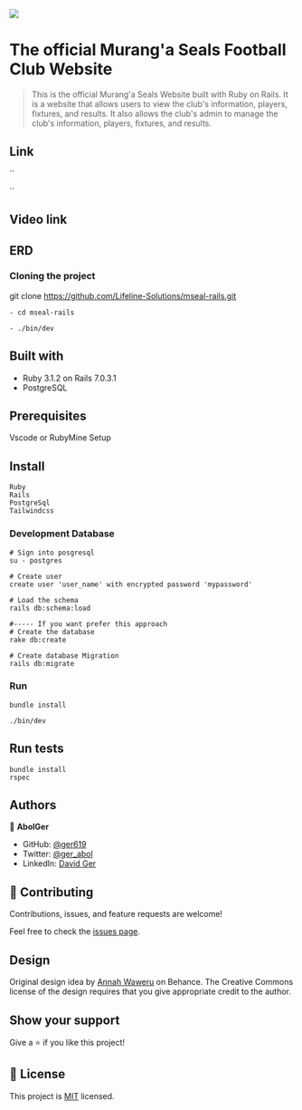 
![](https://img.shields.io/badge/Microverse-blueviolet)
# The official Murang'a Seals Football Club Website

>This is the official Murang'a Seals Website built with Ruby on Rails. It is a website that allows users to view the club's information, players, fixtures, and results. It also allows the club's admin to manage the club's information, players, fixtures, and results.

## Link
``

``
## Video link



## ERD


### Cloning the project

git clone https://github.com/Lifeline-Solutions/mseal-rails.git <Your-Build-Directory>
``` 
- cd mseal-rails

- ./bin/dev
```


## Built with
- Ruby 3.1.2 on Rails 7.0.3.1
- PostgreSQL

## Prerequisites

Vscode or RubyMine
Setup

## Install
    Ruby
    Rails
    PostgreSql
    Tailwindcss

### Development Database

```
# Sign into posgresql
su - postgres

# Create user
create user 'user_name' with encrypted password 'mypassword'

# Load the schema
rails db:schema:load

#----- If you want prefer this approach
# Create the database
rake db:create

# Create database Migration
rails db:migrate
```

### Run

```
bundle install

./bin/dev
```

## Run tests
```
bundle install
rspec
```

## Authors

👤 **AbolGer**

- GitHub: [@ger619](https://github.com/ger619)
- Twitter: [@ger_abol](https://twitter.com/ger_abol)
- LinkedIn: [David Ger](https://linkedin.com/in/david-ger-426b4576)


## 🤝 Contributing

Contributions, issues, and feature requests are welcome!

Feel free to check the [issues page](https://github.com/Lifeline-Solutions/mseal-rails/issues).

## Design

Original design idea by [Annah Waweru](https://www.figma.com/file/6zsi1cWfC3PzQNzxXXuSxI/Website-version-2.0?type=design&node-id=1-2&mode=design) on Behance.
The Creative Commons license of the design requires that you give appropriate credit to the author.
## Show your support

Give a ⭐️ if you like this project!

## 📝 License

This project is [MIT](./MIT.md) licensed.
